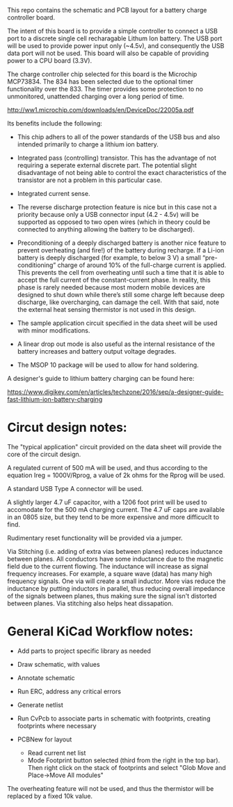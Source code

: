 This repo contains the schematic and PCB layout for a battery charge controller board. 

The intent of this board is to provide a simple controller to connect a USB port to a discrete single cell recharagable Lithum Ion battery. The USB port will be used to provide power input only (~4.5v), and consequently the USB data port will not be used. This board will also be capable of providing power to a CPU board (3.3V). 

The charge controller chip selected for this board is the Microchip MCP73834. The 834 has been selected due to the optional timer functionality over the 833. The timer provides some protection to no unmonitored, unattended charging over a long period of time.

http://ww1.microchip.com/downloads/en/DeviceDoc/22005a.pdf

Its benefits include the following:

* This chip adhers to all of the power standards of the USB bus and also intended primarily to charge a lithium ion battery.

* Integrated pass (controlling) transistor. This has the advantage of not requiring a seperate external discrete part. The potential slight disadvantage of not being able to control the exact characteristics of the transistor are not a problem in this particular case.

* Integrated current sense.

* The reverse discharge protection feature is nice but in this case not a priority because only a USB connector input (4.2 - 4.5v) will be supported as opposed to two open wires (which in theory could be connected to anything allowing the battery to be discharged).

* Preconditioning of a deeply discharged battery is another nice feature to prevent overheating (and fire!) of the battery during recharge. If a Li-ion battery is deeply discharged (for example, to below 3 V) a small “pre-conditioning” charge of around 10% of the full-charge current is applied. This prevents the cell from overheating until such a time that it is able to accept the full current of the constant-current phase. In reality, this phase is rarely needed because most modern mobile devices are designed to shut down while there’s still some charge left because deep discharge, like overcharging, can damage the cell. With that said, note the external heat sensing thermistor is not used in this design.

* The sample application circuit specified in the data sheet will be used with minor modifications.

* A linear drop out mode is also useful as the internal resistance of the battery increases and battery output voltage degrades.

* The MSOP 10 package will be used to allow for hand soldering.

A designer's guide to lithium battery charging can be found here:

https://www.digikey.com/en/articles/techzone/2016/sep/a-designer-guide-fast-lithium-ion-battery-charging


Circut design notes:
======================

The "typical application" circuit provided on the data sheet will provide the core of the circuit design.

A regulated current of 500 mA will be used, and thus according to the equation Ireg = 1000V/Rprog, a value of 2k ohms for the Rprog will be used.

A standard USB Type A connector will be used. 

A slightly larger 4.7 uF capacitor, with a 1206 foot print will be used to accomodate for the 500 mA charging current. The 4.7 uF caps are available in an 0805 size, but they tend to be more expensive and more difficuclt to find.

Rudimentary reset functionality will be provided via a jumper.

Via Stitching (i.e. adding of extra vias between planes) reduces inductance between planes. All conductors have some inductance due to the magnetic field due to the current flowing. The inductance will increase as signal frequency increases. For example, a square wave (data) has many high frequency signals. One via will create a small inductor. More vias reduce the inductance by putting inductors in parallel, thus reducing overall impedance of the signals between planes, thus making sure the signal isn't distorted between planes. Via stitching also helps heat dissapation. 

General KiCad Workflow notes:
=============================

* Add parts to project specific library as needed

* Draw schematic, with values

* Annotate schematic

* Run ERC, address any critical errors

* Generate netlist

* Run CvPcb to associate parts in schematic with footprints, creating footprints where necessary

* PCBNew for layout
  * Read current net list
  * Mode Footprint button selected (third from the right in the top bar). Then right click on the stack of footprints and select "Glob Move and Place->Move All modules"


The overheating feature will not be used, and thus the thermistor will be replaced by a fixed 10k value.
